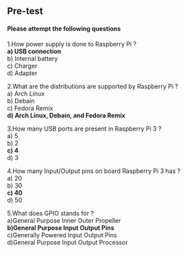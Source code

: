 ## Pre-test
#### Please attempt the following questions

1.How power supply is done to Raspberry Pi ?<br>
**a) USB connection**<br>
b) Internal battery<br>
c) Charger<br>
d) Adapter<br>

2.What are the distributions are supported by Raspberry Pi ?<br>
a) Arch Linux<br>
b) Debain<br>
c) Fedora Remix<br>
**d) Arch Linux, Debain, and Fedora Remix**<br>

3.How many USB ports are present in Raspberry Pi 3 ?<br>
a) 5<br>
b) 2<br>
**c) 4**<br>
d) 3<br>

4.How many Input/Output pins on board Raspberry Pi 3 has ?<br>
a) 20<br>
b) 30<br>
**c) 40**<br>
d) 50<br>

5.What does GPIO stands for ?<br>
a)General Purpose Inner Outer Propeller<br>
**b)General Purpose Input Output Pins**<br>
c)Generally Powered Input Output Pins<br>
d)General Purpose Input Output Processor<br>
